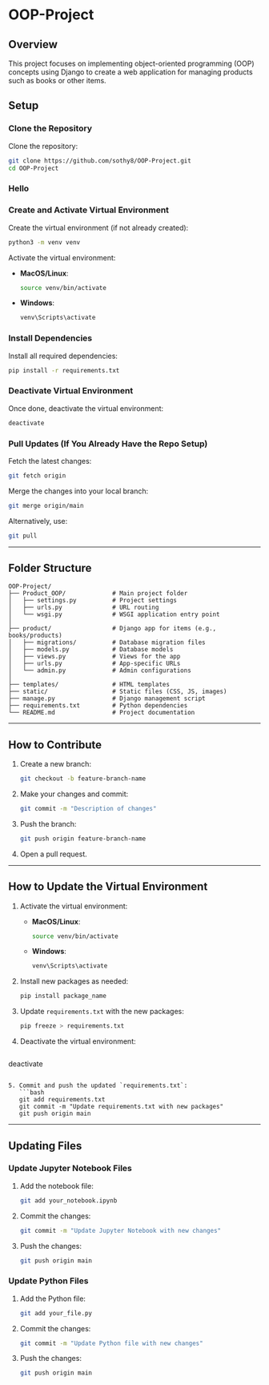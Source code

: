 # OOP-Project

## Overview

This project focuses on implementing object-oriented programming (OOP) concepts using Django to create a web application for managing products such as books or other items.

## Setup

### Clone the Repository
Clone the repository:
```bash
git clone https://github.com/sothy8/OOP-Project.git
cd OOP-Project
```
### Hello
### Create and Activate Virtual Environment
Create the virtual environment (if not already created):
```bash
python3 -m venv venv
```

Activate the virtual environment:
- **MacOS/Linux**:
  ```bash
  source venv/bin/activate
  ```
- **Windows**:
  ```bash
  venv\Scripts\activate
  ```

### Install Dependencies
Install all required dependencies:
```bash
pip install -r requirements.txt
```

### Deactivate Virtual Environment
Once done, deactivate the virtual environment:
```bash
deactivate
```

### Pull Updates (If You Already Have the Repo Setup)
Fetch the latest changes:
```bash
git fetch origin
```

Merge the changes into your local branch:
```bash
git merge origin/main
```

Alternatively, use:
```bash
git pull
```

---

## Folder Structure

```
OOP-Project/
├── Product_OOP/             # Main project folder
│   ├── settings.py          # Project settings
│   ├── urls.py              # URL routing
│   └── wsgi.py              # WSGI application entry point
│
├── product/                 # Django app for items (e.g., books/products)
│   ├── migrations/          # Database migration files
│   ├── models.py            # Database models
│   ├── views.py             # Views for the app
│   ├── urls.py              # App-specific URLs
│   └── admin.py             # Admin configurations
│
├── templates/               # HTML templates
├── static/                  # Static files (CSS, JS, images)
├── manage.py                # Django management script
├── requirements.txt         # Python dependencies
└── README.md                # Project documentation
```

---

## How to Contribute

1. Create a new branch:
   ```bash
   git checkout -b feature-branch-name
   ```

2. Make your changes and commit:
   ```bash
   git commit -m "Description of changes"
   ```

3. Push the branch:
   ```bash
   git push origin feature-branch-name
   ```

4. Open a pull request.

---

## How to Update the Virtual Environment

1. Activate the virtual environment:
   - **MacOS/Linux**:
     ```bash
     source venv/bin/activate
     ```
   - **Windows**:
     ```bash
     venv\Scripts\activate
     ```

2. Install new packages as needed:
   ```bash
   pip install package_name
   ```

3. Update `requirements.txt` with the new packages:
   ```bash
   pip freeze > requirements.txt
   ```

4. Deactivate the virtual environment:
   ```bash
deactivate
```

5. Commit and push the updated `requirements.txt`:
   ```bash
   git add requirements.txt
   git commit -m "Update requirements.txt with new packages"
   git push origin main
   ```

---

## Updating Files

### Update Jupyter Notebook Files
1. Add the notebook file:
   ```bash
   git add your_notebook.ipynb
   ```
2. Commit the changes:
   ```bash
   git commit -m "Update Jupyter Notebook with new changes"
   ```
3. Push the changes:
   ```bash
   git push origin main
   ```

### Update Python Files
1. Add the Python file:
   ```bash
   git add your_file.py
   ```
2. Commit the changes:
   ```bash
   git commit -m "Update Python file with new changes"
   ```
3. Push the changes:
   ```bash
   git push origin main
   ```
